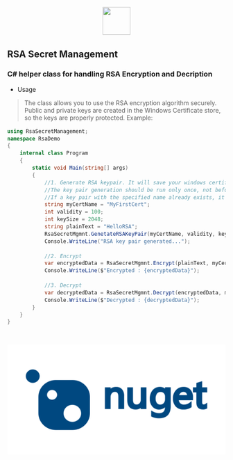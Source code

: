 <p align="center">
  <img src=https://devnullsec.hu/logo_small.svg height="64" width="64">
</p>

## RSA Secret Management
### C# helper class for handling RSA Encryption and Decription


- Usage
> The class allows you to use the RSA encryption algorithm securely. Public and private keys are created in the Windows Certificate store, so the keys are properly protected. Example: 

```csharp
using RsaSecretManagement;
namespace RsaDemo
{
    internal class Program
    {
        static void Main(string[] args)
        {
            //1. Generate RSA keypair. It will save your windows certificate store (certmgr)
            //The key pair generation should be run only once, not before each encryption/decryption.
            //If a key pair with the specified name already exists, it will not be regenerated.
            string myCertName = "MyFirstCert";
            int validity = 100;
            int keySize = 2048;
            string plainText = "HelloRSA";
            RsaSecretMgmnt.GenetateRSAKeyPair(myCertName, validity, keySize);
            Console.WriteLine("RSA key pair generated...");

            //2. Encrypt
            var encryptedData = RsaSecretMgmnt.Encrypt(plainText, myCertName);
            Console.WriteLine($"Encrypted : {encryptedData}");

            //3. Decrypt
            var decryptedData = RsaSecretMgmnt.Decrypt(encryptedData, myCertName);
            Console.WriteLine($"Decrypted : {decryptedData}");
        }
    }
}
```
<br>
<p align="center">
  <a href="https://www.nuget.org/packages/MifareClassic/1.0.0" target="_blank" >
    <img src="./nuget_logo.png" alt="NuGet Page">
  </a>
</p>
